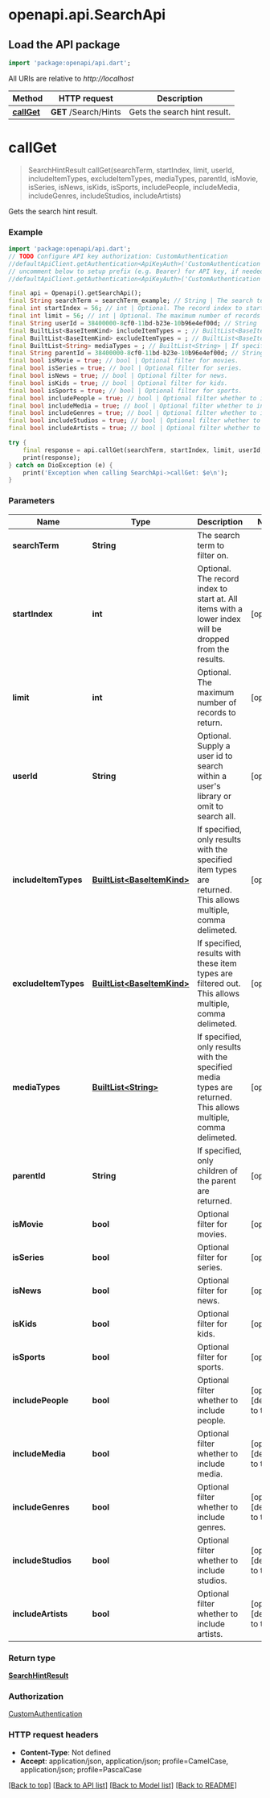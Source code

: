 # openapi.api.SearchApi

## Load the API package
```dart
import 'package:openapi/api.dart';
```

All URIs are relative to *http://localhost*

Method | HTTP request | Description
------------- | ------------- | -------------
[**callGet**](SearchApi.md#callget) | **GET** /Search/Hints | Gets the search hint result.


# **callGet**
> SearchHintResult callGet(searchTerm, startIndex, limit, userId, includeItemTypes, excludeItemTypes, mediaTypes, parentId, isMovie, isSeries, isNews, isKids, isSports, includePeople, includeMedia, includeGenres, includeStudios, includeArtists)

Gets the search hint result.

### Example
```dart
import 'package:openapi/api.dart';
// TODO Configure API key authorization: CustomAuthentication
//defaultApiClient.getAuthentication<ApiKeyAuth>('CustomAuthentication').apiKey = 'YOUR_API_KEY';
// uncomment below to setup prefix (e.g. Bearer) for API key, if needed
//defaultApiClient.getAuthentication<ApiKeyAuth>('CustomAuthentication').apiKeyPrefix = 'Bearer';

final api = Openapi().getSearchApi();
final String searchTerm = searchTerm_example; // String | The search term to filter on.
final int startIndex = 56; // int | Optional. The record index to start at. All items with a lower index will be dropped from the results.
final int limit = 56; // int | Optional. The maximum number of records to return.
final String userId = 38400000-8cf0-11bd-b23e-10b96e4ef00d; // String | Optional. Supply a user id to search within a user's library or omit to search all.
final BuiltList<BaseItemKind> includeItemTypes = ; // BuiltList<BaseItemKind> | If specified, only results with the specified item types are returned. This allows multiple, comma delimeted.
final BuiltList<BaseItemKind> excludeItemTypes = ; // BuiltList<BaseItemKind> | If specified, results with these item types are filtered out. This allows multiple, comma delimeted.
final BuiltList<String> mediaTypes = ; // BuiltList<String> | If specified, only results with the specified media types are returned. This allows multiple, comma delimeted.
final String parentId = 38400000-8cf0-11bd-b23e-10b96e4ef00d; // String | If specified, only children of the parent are returned.
final bool isMovie = true; // bool | Optional filter for movies.
final bool isSeries = true; // bool | Optional filter for series.
final bool isNews = true; // bool | Optional filter for news.
final bool isKids = true; // bool | Optional filter for kids.
final bool isSports = true; // bool | Optional filter for sports.
final bool includePeople = true; // bool | Optional filter whether to include people.
final bool includeMedia = true; // bool | Optional filter whether to include media.
final bool includeGenres = true; // bool | Optional filter whether to include genres.
final bool includeStudios = true; // bool | Optional filter whether to include studios.
final bool includeArtists = true; // bool | Optional filter whether to include artists.

try {
    final response = api.callGet(searchTerm, startIndex, limit, userId, includeItemTypes, excludeItemTypes, mediaTypes, parentId, isMovie, isSeries, isNews, isKids, isSports, includePeople, includeMedia, includeGenres, includeStudios, includeArtists);
    print(response);
} catch on DioException (e) {
    print('Exception when calling SearchApi->callGet: $e\n');
}
```

### Parameters

Name | Type | Description  | Notes
------------- | ------------- | ------------- | -------------
 **searchTerm** | **String**| The search term to filter on. | 
 **startIndex** | **int**| Optional. The record index to start at. All items with a lower index will be dropped from the results. | [optional] 
 **limit** | **int**| Optional. The maximum number of records to return. | [optional] 
 **userId** | **String**| Optional. Supply a user id to search within a user's library or omit to search all. | [optional] 
 **includeItemTypes** | [**BuiltList&lt;BaseItemKind&gt;**](BaseItemKind.md)| If specified, only results with the specified item types are returned. This allows multiple, comma delimeted. | [optional] 
 **excludeItemTypes** | [**BuiltList&lt;BaseItemKind&gt;**](BaseItemKind.md)| If specified, results with these item types are filtered out. This allows multiple, comma delimeted. | [optional] 
 **mediaTypes** | [**BuiltList&lt;String&gt;**](String.md)| If specified, only results with the specified media types are returned. This allows multiple, comma delimeted. | [optional] 
 **parentId** | **String**| If specified, only children of the parent are returned. | [optional] 
 **isMovie** | **bool**| Optional filter for movies. | [optional] 
 **isSeries** | **bool**| Optional filter for series. | [optional] 
 **isNews** | **bool**| Optional filter for news. | [optional] 
 **isKids** | **bool**| Optional filter for kids. | [optional] 
 **isSports** | **bool**| Optional filter for sports. | [optional] 
 **includePeople** | **bool**| Optional filter whether to include people. | [optional] [default to true]
 **includeMedia** | **bool**| Optional filter whether to include media. | [optional] [default to true]
 **includeGenres** | **bool**| Optional filter whether to include genres. | [optional] [default to true]
 **includeStudios** | **bool**| Optional filter whether to include studios. | [optional] [default to true]
 **includeArtists** | **bool**| Optional filter whether to include artists. | [optional] [default to true]

### Return type

[**SearchHintResult**](SearchHintResult.md)

### Authorization

[CustomAuthentication](../README.md#CustomAuthentication)

### HTTP request headers

 - **Content-Type**: Not defined
 - **Accept**: application/json, application/json; profile=CamelCase, application/json; profile=PascalCase

[[Back to top]](#) [[Back to API list]](../README.md#documentation-for-api-endpoints) [[Back to Model list]](../README.md#documentation-for-models) [[Back to README]](../README.md)

